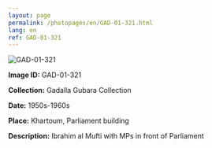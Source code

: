 ```yaml
---
layout: page
permalink: /photopages/en/GAD-01-321.html
lang: en
ref: GAD-01-321
---
```


![GAD-01-321](/smallimages/GAD-01-321-600.jpg)

**Image ID:** GAD-01-321

**Collection:** Gadalla Gubara Collection

**Date:** 1950s-1960s

**Place:** Khartoum, Parliament building

**Description:** Ibrahim al Mufti with MPs in front of Parliament
